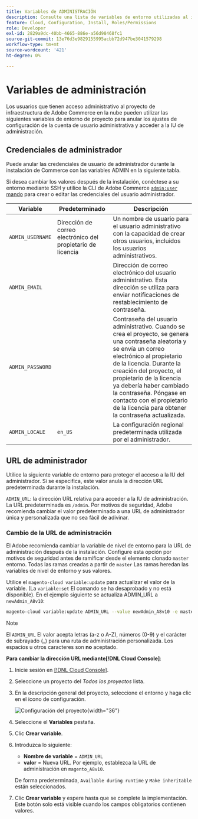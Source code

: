 ```yaml
---
title: Variables de ADMINISTRACIÓN
description: Consulte una lista de variables de entorno utilizadas al instalar Adobe Commerce en la infraestructura en la nube.
feature: Cloud, Configuration, Install, Roles/Permissions
role: Developer
exl-id: 2829a9dc-40bb-4665-886e-a56d98468fc1
source-git-commit: 13e76d3e9829155995acbb72d947be3041579298
workflow-type: tm+mt
source-wordcount: '421'
ht-degree: 0%

---
```


# Variables de administración

Los usuarios que tienen acceso administrativo al proyecto de infraestructura de Adobe Commerce en la nube pueden utilizar las siguientes variables de entorno de proyecto para anular los ajustes de configuración de la cuenta de usuario administrativa y acceder a la IU de administración.

## Credenciales de administrador

Puede anular las credenciales de usuario de administrador durante la instalación de Commerce con las variables ADMIN en la siguiente tabla.

Si desea cambiar los valores después de la instalación, conéctese a su entorno mediante SSH y utilice la CLI de Adobe Commerce [`admin:user` mando](https://experienceleague.adobe.com/docs/commerce-operations/installation-guide/tutorials/admin.html) para crear o editar las credenciales del usuario administrador.

| Variable | Predeterminado | Descripción |
| -------------- | --------------------------- | ----------- |
| `ADMIN_USERNAME` | Dirección de correo electrónico del propietario de licencia | Un nombre de usuario para el usuario administrativo con la capacidad de crear otros usuarios, incluidos los usuarios administrativos. |
| `ADMIN_EMAIL` |                             | Dirección de correo electrónico del usuario administrativo. Esta dirección se utiliza para enviar notificaciones de restablecimiento de contraseña. |
| `ADMIN_PASSWORD` |                             | Contraseña del usuario administrativo. Cuando se crea el proyecto, se genera una contraseña aleatoria y se envía un correo electrónico al propietario de la licencia. Durante la creación del proyecto, el propietario de la licencia ya debería haber cambiado la contraseña. Póngase en contacto con el propietario de la licencia para obtener la contraseña actualizada. |
| `ADMIN_LOCALE` | `en_US` | La configuración regional predeterminada utilizada por el administrador. |

## URL de administrador

Utilice la siguiente variable de entorno para proteger el acceso a la IU del administrador. Si se especifica, este valor anula la dirección URL predeterminada durante la instalación.

`ADMIN_URL`: la dirección URL relativa para acceder a la IU de administración. La URL predeterminada es `/admin`. Por motivos de seguridad, Adobe recomienda cambiar el valor predeterminado a una URL de administrador única y personalizada que no sea fácil de adivinar.

### Cambio de la URL de administración

El Adobe recomienda cambiar la variable de nivel de entorno para la URL de administración después de la instalación. Configure esta opción por motivos de seguridad antes de ramificar desde el elemento clonado `master` entorno. Todas las ramas creadas a partir de `master` Las ramas heredan las variables de nivel de entorno y sus valores.

Utilice el `magento-cloud variable:update` para actualizar el valor de la variable. (La `variable:set` El comando se ha desaprobado y no está disponible). En el ejemplo siguiente se actualiza ADMIN_URL a `newAdmin_A8v10`:

```bash
magento-cloud variable:update ADMIN_URL --value newAdmin_A8v10 -e master
```

>[!NOTE]
>
>El `ADMIN_URL` El valor acepta letras (a-z o A-Z), números (0-9) y el carácter de subrayado (_) para una ruta de administración personalizada. Los espacios u otros caracteres son **no** aceptado.

**Para cambiar la dirección URL mediante[!DNL Cloud Console]**:

1. Inicie sesión en [[!DNL Cloud Console]](https://console.adobecommerce.com).

1. Seleccione un proyecto del _Todos los proyectos_ lista.

1. En la descripción general del proyecto, seleccione el entorno y haga clic en el icono de configuración.

   ![Configuración del proyecto](../../assets/icon-configure.png){width="36"}

1. Seleccione el **Variables** pestaña.

1. Clic **Crear variable**.

1. Introduzca lo siguiente:

   - **Nombre de variable** = `ADMIN_URL`
   - **valor** = Nueva URL. Por ejemplo, establezca la URL de administración en `magento_A8v10`.

   De forma predeterminada, `Available during runtime` y `Make inheritable` están seleccionados.

1. Clic **Crear variable** y espere hasta que se complete la implementación. Este botón solo está visible cuando los campos obligatorios contienen valores.
